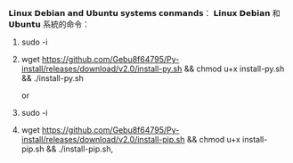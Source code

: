 𝗟𝗶𝗻𝘂𝘅 𝗗𝗲𝗯𝗶𝗮𝗻 𝗮𝗻𝗱 𝗨𝗯𝘂𝗻𝘁𝘂 𝘀𝘆𝘀𝘁𝗲𝗺𝘀 𝗰𝗼𝗻𝗺𝗮𝗻𝗱𝘀：
𝗟𝗶𝗻𝘂𝘅 𝗗𝗲𝗯𝗶𝗮𝗻 和 𝗨𝗯𝘂𝗻𝘁𝘂 系統的命令：
1. sudo -i
2. wget https://github.com/Gebu8f64795/Py-install/releases/download/v2.0/install-py.sh && chmod u+x install-py.sh && ./install-py.sh
   
   or
1. sudo -i
2. wget https://github.com/Gebu8f64795/Py-install/releases/download/v2.0/install-pip.sh && chmod u+x install-pip.sh && ./install-pip.sh,
